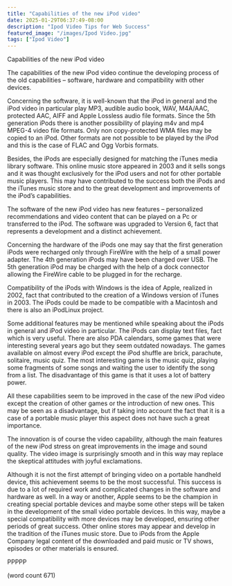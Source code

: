 ```yaml
---
title: "Capabilities of the new iPod video"
date: 2025-01-29T06:37:49-08:00
description: "Ipod Video Tips for Web Success"
featured_image: "/images/Ipod Video.jpg"
tags: ["Ipod Video"]
---
```


Capabilities of the new iPod video

	
The capabilities of the new iPod video continue the developing process of the old capabilities – software, hardware and compatibility with other devices. 
	
Concerning the software, it is well-known that the iPod in general and the iPod video in particular play MP3, audible audio book, WAV, M4A/AAC, protected AAC, AIFF and Apple Lossless audio file formats. Since the 5th generation iPods there is another possibility of playing m4v and mp4 MPEG-4 video file formats. Only non copy-protected WMA files may be copied to an iPod. Other formats are not possible to be played by the iPod and this is the case of FLAC and Ogg Vorbis formats. 
      
Besides, the iPods are especially designed for matching the iTunes media library software. This online music store appeared in 2003 and it sells songs and it was thought exclusively for the iPod users and not for other portable music players. This may have contributed to the success both the iPods and the iTunes music store and to the great development and improvements of the iPod’s capabilities.
      
The software of the new iPod video has new features – personalized recommendations and video content that can be played on a Pc or transferred to the iPod. The software was upgraded to Version 6, fact that represents a development and a distinct achievement. 
      
Concerning the hardware of the iPods one may say that the first generation iPods were recharged only through FireWire with the help of a small power adapter. The 4th generation iPods may have been charged over USB. The 5th generation iPod may be charged with the help of a dock connector allowing the FireWire cable to be plugged in for the recharge. 
      
Compatibility of the iPods with Windows is the idea of Apple, realized in 2002, fact that contributed to the creation of a Windows version of iTunes in 2003. The iPods could be made to be compatible with a Macintosh and there is also an iPodLinux project.
	
Some additional features may be mentioned while speaking about the iPods in general and iPod video in particular. The iPods can display text files, fact which is very useful. There are also PDA calendars, some games that were interesting several years ago but they seem outdated nowadays. The games available on almost every iPod except the iPod shuffle are brick, parachute, solitaire, music quiz. The most interesting game is the music quiz, playing some fragments of some songs and waiting the user to identify the song from a list. The disadvantage of this game is that it uses a lot of battery power. 
	
All these capabilities seem to be improved in the case of the new iPod video except the creation of other games or the introduction of new ones. This may be seen as a disadvantage, but if taking into account the fact that it is a case of a portable music player this aspect does not have such a great importance. 
      
The innovation is of course the video capability, although the main features of the new iPod stress on great improvements in the image and sound quality. The video image is surprisingly smooth and in this way may replace the skeptical attitudes with joyful exclamations. 
      
Although it is not the first attempt of bringing video on a portable handheld device, this achievement seems to be the most successful. This success is due to a lot of required work and complicated changes in the software and hardware as well. In a way or another, Apple seems to be the champion in creating special portable devices and maybe some other steps will be taken in the development of the small video portable devices. In this way, maybe a special compatibility with more devices may be developed, ensuring other periods of great success. Other online stores may appear and develop in the tradition of the iTunes music store. Due to iPods from the Apple Company legal content of the downloaded and paid music or TV shows, episodes or other materials is ensured.
      
PPPPP
      
(word count 671)

